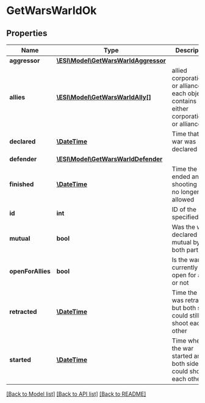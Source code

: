 # GetWarsWarIdOk

## Properties
Name | Type | Description | Notes
------------ | ------------- | ------------- | -------------
**aggressor** | [**\ESI\Model\GetWarsWarIdAggressor**](GetWarsWarIdAggressor.md) |  | [optional] 
**allies** | [**\ESI\Model\GetWarsWarIdAlly[]**](GetWarsWarIdAlly.md) | allied corporations or alliances, each object contains either corporation_id or alliance_id | [optional] 
**declared** | [**\DateTime**](\DateTime.md) | Time that the war was declared | 
**defender** | [**\ESI\Model\GetWarsWarIdDefender**](GetWarsWarIdDefender.md) |  | [optional] 
**finished** | [**\DateTime**](\DateTime.md) | Time the war ended and shooting was no longer allowed | [optional] 
**id** | **int** | ID of the specified war | 
**mutual** | **bool** | Was the war declared mutual by both parties | 
**openForAllies** | **bool** | Is the war currently open for allies or not | 
**retracted** | [**\DateTime**](\DateTime.md) | Time the war was retracted but both sides could still shoot each other | [optional] 
**started** | [**\DateTime**](\DateTime.md) | Time when the war started and both sides could shoot each other | [optional] 

[[Back to Model list]](../README.md#documentation-for-models) [[Back to API list]](../README.md#documentation-for-api-endpoints) [[Back to README]](../README.md)


